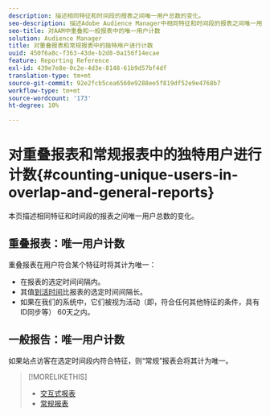 ```yaml
---
description: 描述相同特征和时间段的报表之间唯一用户总数的变化。
seo-description: 描述Adobe Audience Manager中相同特征和时间段的报表之间唯一用户总数的变化
seo-title: 对AAM中重叠和一般报表中的唯一用户计数
solution: Audience Manager
title: 对重叠报表和常规报表中的独特用户进行计数
uuid: 450f6a8c-f363-43de-b2d8-0a156f14ecae
feature: Reporting Reference
exl-id: 439e7e8e-0c2e-4d3e-8148-61b9d57bf4df
translation-type: tm+mt
source-git-commit: 92e2fcb5cea6560e9288ee5f819df52e9e4768b7
workflow-type: tm+mt
source-wordcount: '173'
ht-degree: 10%

---
```


# 对重叠报表和常规报表中的独特用户进行计数{#counting-unique-users-in-overlap-and-general-reports}

本页描述相同特征和时间段的报表之间唯一用户总数的变化。

<!-- 

c_unique_user_counts.xml

 -->

## 重叠报表：唯一用户计数

重叠报表在用户符合某个特征时将其计为唯一：

* 在报表的选定时间间隔内。
* 其值[到活时间](../features/traits/segment-ttl-explained.md)比报表的选定时间间隔长。
* 如果在我们的系统中，它们被视为活动（即，符合任何其他特征的条件，具有ID同步等） 60天之内。

## 一般报告：唯一用户计数

如果站点访客在选定时间段内符合特征，则“常规”报表会将其计为唯一。

>[!MORELIKETHIS]
>
>* [交互式报表](../reporting/dynamic-reports/dynamic-reports.md#interactive-and-overlap-reports)
>* [常规报表](../reporting/general-reports.md#general-reports-overview)

